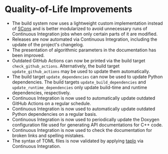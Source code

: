 # Quality-of-Life Improvements

- The build system now uses a lightweight custom implementation instead of [SCons](https://scons.org/) and is better modularized to avoid unnecessary runs of Continuous Integration jobs when only certain parts of it are modified.
- Releases are now automated via Continuous Integration, including the update of the project's changelog.
- The presentation of algorithmic parameters in the documentation has been improved.
- Outdated GitHub Actions can now be printed via the build target `check_github_actions`. Alternatively, the build target `update_github_actions` may be used to update them automatically.
- The build target `update_dependencies` can now be used to update Python dependencies. The build targets `update_build_dependencies` and `update_runtime_dependencies` only update build-time and runtime dependencies, respectively.
- Continuous Integration is now used to automatically update outdated GitHub Actions on a regular schedule.
- Continuous Integration is now used to automatically update outdated Python dependencies on a regular basis.
- Continuous Integration is now used to periodically update the Doxygen configuration file used for generating API documentations for C++ code.
- Continuous Integration is now used to check the documentation for broken links and spelling mistakes.
- The syntax of TOML files is now validated by applying [taplo](https://github.com/tamasfe/taplo) via Continuous Integration.
